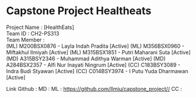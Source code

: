 # Capstone Project Healtheats

Project Name		: [HealthEats] \
Team ID		      : CH2-PS313 \
Team Member		  : \
(ML) M200BSX0876 - Layla Indah Pradita [Active]
(ML) M356BSX0960 - Miftakhul Ilmiyah [Active]
(ML) M315BSX1851 - Putri Maharani Suta [Active]
(MD) A315BSY2346 - Muhammad Adithya Warman [Active]
(MD) A284BSX2357 - Alfi Nur Inayati Ningrum  [Active]
(CC) C183BSY3089 - Indra Budi Styawan [Active]
(CC) C014BSY3974 - I Putu Yuda Dharmawan [Active]

Link Github :
MD :
ML : https://github.com/Ilmiu/capstone_project// 
CC :





